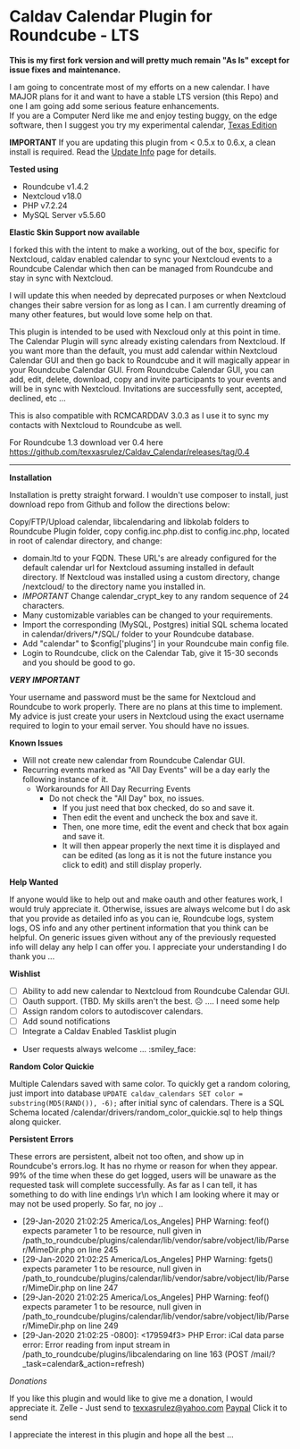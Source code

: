 # Caldav Calendar Plugin for Roundcube - LTS

**This is my first fork version and will pretty much remain "As Is" except for issue fixes and maintenance.**

I am going to concentrate most of my efforts on a new calendar. I have MAJOR plans for it and want to have a stable LTS version (this Repo) and one I am going add some serious feature enhancements.\
If you are a Computer Nerd like me and enjoy testing buggy, on the edge software, then I suggest you try my experimental calendar, [Texas Edition](https://github.com/texxasrulez/caldav_calendar_te) 

**IMPORTANT** If you are updating this plugin from < 0.5.x to 0.6.x, a clean install is required. Read the [Update Info](https://github.com/texxasrulez/caldav_calendar/blob/master/update_guide.md) page for details.

**Tested using**
* Roundcube v1.4.2
* Nextcloud v18.0
* PHP v7.2.24
* MySQL Server v5.5.60

**Elastic Skin Support now available**


I forked this with the intent to make a working, out of the box, specific for Nextcloud, caldav enabled calendar to sync your Nextcloud events to a Roundcube Calendar which then can be managed from Roundcube and stay in sync with Nextcloud.

I will update this when needed by deprecated purposes or when Nextcloud changes their sabre version for as long as I can. I am currently dreaming of many other features, but would love some help on that.

This plugin is intended to be used with Nexcloud only at this point in time. The Calendar Plugin will sync already existing calendars from Nextcloud. If you want more than the default, you must add calendar within Nextcloud Calendar GUI and then go back to Roundcube and it will magically appear in your Roundcube Calendar GUI. From Roundcube Calendar GUI, you can add, edit, delete, download, copy and invite participants to your events and will be in sync with Nextcloud. Invitations are successfully sent, accepted, declined, etc ... 

This is also compatible with RCMCARDDAV 3.0.3 as I use it to sync my contacts with Nextcloud to Roundcube as well.

For Roundcube 1.3 download ver 0.4 here https://github.com/texxasrulez/Caldav_Calendar/releases/tag/0.4

_________________________________________________________________________________________

**Installation**

Installation is pretty straight forward. I wouldn't use composer to install, just download repo from Github and follow the directions below:

Copy/FTP/Upload calendar, libcalendaring and libkolab folders to Roundcube Plugin folder, copy config.inc.php.dist to config.inc.php, located in root of calendar directory, and change:
* domain.ltd to your FQDN. These URL's are already configured for the default calendar url for Nextcloud assuming installed in default directory. If Nextcloud was installed using a custom directory, change /nextcloud/ to the directory name you installed in.
* *IMPORTANT* Change calendar_crypt_key to any random sequence of 24 characters.
* Many customizable variables can be changed to your requirements.
* Import the corresponding (MySQL, Postgres) initial SQL schema located in calendar/drivers/*/SQL/ folder to your Roundcube database.
* Add "calendar" to $config['plugins'] in your Roundcube main config file.
* Login to Roundcube, click on the Calendar Tab, give it 15-30 seconds and you should be good to go.

***VERY IMPORTANT***

Your username and password must be the same for Nextcloud and Roundcube to work properly. There are no plans at this time to implement. My advice is just create your users in Nextcloud using the exact username required to login to your email server. You should have no issues.

**Known Issues**

* Will not create new calendar from Roundcube Calendar GUI.
* Recurring events marked as "All Day Events" will be a day early the following instance of it.
	* Workarounds for All Day Recurring Events
		- Do not check the "All Day" box, no issues. 
			- If you just need that box checked, do so and save it. 
			- Then edit the event and uncheck the box and save it. 
			- Then, one more time, edit the event and check that box again and save it. 
			- It will then appear properly the next time it is displayed and can be edited (as long as it is not the future instance you click to edit) and still display properly.

**Help Wanted**

If anyone would like to help out and make oauth and other features work, I would truly appreciate it.
Otherwise, issues are always welcome but I do ask that you provide as detailed info as you can ie, Roundcube logs, system logs, OS info and any other pertinent information that you think can be helpful. On generic issues given without any of the previously requested info will delay any help I can offer you. I appreciate your understanding I do thank you ...

**Wishlist**

- [ ] Ability to add new calendar to Nextcloud from Roundcube Calendar GUI.
- [ ] Oauth support. (TBD. My skills aren't the best. :frowning_face:  ....  I need some help
- [ ] Assign random colors to autodiscover calendars.
- [ ] Add sound notifications
- [ ] Integrate a Caldav Enabled Tasklist plugin
* User requests always welcome ... :smiley_face:

**Random Color Quickie**

Multiple Calendars saved with same color. To quickly get a random coloring, just import into database `UPDATE caldav_calendars SET color = substring(MD5(RAND()), -6);` after initial sync of calendars. There is a SQL Schema located /calendar/drivers/random_color_quickie.sql to help things along quicker.

**Persistent Errors**

These errors are persistent, albeit not too often, and show up in Roundcube's errors.log. It has no rhyme or reason for when they appear. 99% of the time when these do get logged, users will be unaware as the requested task will complete successfully. As far as I can tell, it has something to do with line endings \r\n which I am looking where it may or may not be used properly. So far, no joy ..

* [29-Jan-2020 21:02:25 America/Los_Angeles] PHP Warning:  feof() expects parameter 1 to be resource, null given in /path_to_roundcube/plugins/calendar/lib/vendor/sabre/vobject/lib/Parser/MimeDir.php on line 245
* [29-Jan-2020 21:02:25 America/Los_Angeles] PHP Warning:  fgets() expects parameter 1 to be resource, null given in /path_to_roundcube/plugins/calendar/lib/vendor/sabre/vobject/lib/Parser/MimeDir.php on line 247
* [29-Jan-2020 21:02:25 America/Los_Angeles] PHP Warning:  feof() expects parameter 1 to be resource, null given in /path_to_roundcube/plugins/calendar/lib/vendor/sabre/vobject/lib/Parser/MimeDir.php on line 249
* [29-Jan-2020 21:02:25 -0800]: <179594f3> PHP Error: iCal data parse error: Error reading from input stream in /path_to_roundcube/plugins/libcalendaring on line 163 (POST /mail/?_task=calendar&_action=refresh)

*Donations*

If you like this plugin and would like to give me a donation, I would appreciate it. 
Zelle - Just send to texxasrulez@yahoo.com
[Paypal](https://paypal.me/texxasrulez?locale.x=en_US) Click it to send

I appreciate the interest in this plugin and hope all the best ...
